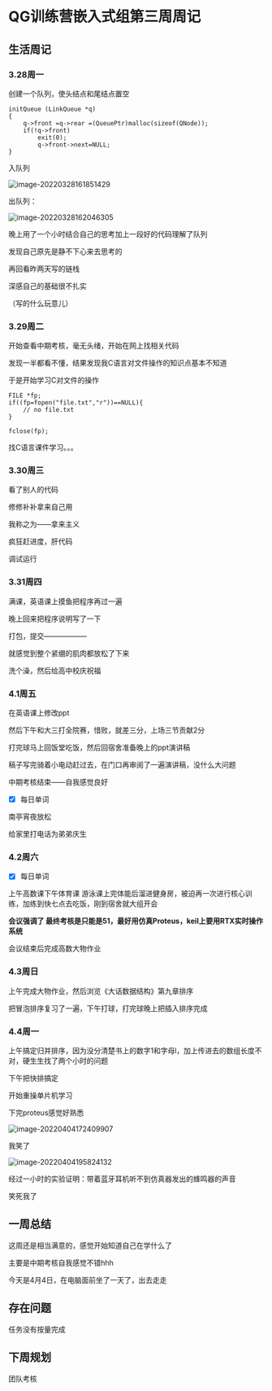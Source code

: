 # QG训练营嵌入式组第三周周记

## 生活周记

### 3.28周一

创建一个队列，使头结点和尾结点置空

```
initQueue (LinkQueue *q)
{
	q->front =q->rear =(QueuePtr)malloc(sizeof(QNode));
	if(!q->front)
		exit(0);
        q->front->next=NULL;
}
```

入队列

![image-20220328161851429](C:\Users\user\AppData\Roaming\Typora\typora-user-images\image-20220328161851429.png)

出队列：

![image-20220328162046305](C:\Users\user\AppData\Roaming\Typora\typora-user-images\image-20220328162046305.png)



晚上用了一个小时结合自己的思考加上一段好的代码理解了队列

发现自己原先是静不下心来去思考的

再回看昨两天写的链栈

深感自己的基础很不扎实

（写的什么玩意儿）

### 3.29周二

开始查看中期考核，毫无头绪，开始在网上找相关代码

发现一半都看不懂，结果发现我C语言对文件操作的知识点基本不知道

于是开始学习C对文件的操作



```
FILE *fp;
if((fp=fopen("file.txt","r"))==NULL){
	// no file.txt
}

fclose(fp);
```

找C语言课件学习。。。

### 3.30周三

看了别人的代码

修修补补拿来自己用

我称之为——拿来主义

疯狂赶进度，肝代码

调试运行

### 3.31周四

满课，英语课上摸鱼把程序再过一遍

晚上回来把程序说明写了一下

打包，提交——————

就感觉到整个紧绷的肌肉都放松了下来

洗个澡，然后给高中校庆祝福

### 4.1周五

在英语课上修改ppt

然后下午和大三打全院赛，惜败，就差三分，上场三节贡献2分

打完球马上回饭堂吃饭，然后回宿舍准备晚上的ppt演讲稿

稿子写完骑着小电动赶过去，在门口再审阅了一遍演讲稿，没什么大问题

中期考核结束——自我感觉良好

- [x] 每日单词

南亭宵夜放松

给家里打电话为弟弟庆生

### 4.2周六

- [x] 每日单词

上午高数课下午体育课  游泳课上完体能后溜进健身房，被迫再一次进行核心训练，加练到快七点去吃饭，刚到宿舍就大组开会



**会议强调了 最终考核是只能是51，最好用仿真Proteus，keil上要用RTX实时操作系统**





会议结束后完成高数大物作业

### 4.3周日

上午完成大物作业，然后浏览《大话数据结构》第九章排序

把冒泡排序复习了一遍，下午打球，打完球晚上把插入排序完成

### 4.4周一

上午搞定归并排序，因为没分清楚书上的数字1和字母l，加上传进去的数组长度不对，硬生生找了两个小时的问题

下午把快排搞定

开始重操单片机学习

下完proteus感觉好熟悉

![image-20220404172409907](C:\Users\user\AppData\Roaming\Typora\typora-user-images\image-20220404172409907.png)

我笑了





![image-20220404195824132](C:\Users\user\AppData\Roaming\Typora\typora-user-images\image-20220404195824132.png)

经过一小时的实验证明：带着蓝牙耳机听不到仿真器发出的蜂鸣器的声音

笑死我了



## 一周总结

这周还是相当满意的，感觉开始知道自己在学什么了

主要是中期考核自我感觉不错hhh

今天是4月4日，在电脑面前坐了一天了，出去走走



## 存在问题

任务没有按量完成

## 下周规划

团队考核